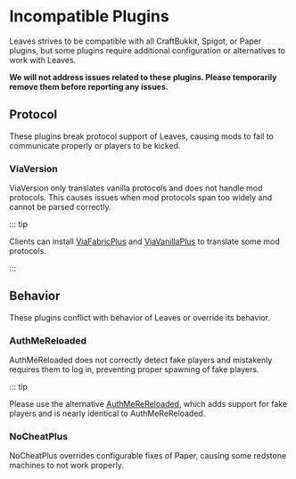 # Incompatible Plugins

Leaves strives to be compatible with all CraftBukkit, Spigot, or Paper plugins, but some plugins require additional configuration or alternatives to work with Leaves.

**We will not address issues related to these plugins. Please temporarily remove them before reporting any issues.**

## Protocol

These plugins break protocol support of Leaves, causing mods to fail to communicate properly or players to be kicked.

### ViaVersion

ViaVersion only translates vanilla protocols and does not handle mod protocols. This causes issues when mod protocols span too widely and cannot be parsed correctly.

::: tip

Clients can install [ViaFabricPlus](https://modrinth.com/mod/viafabricplus) and [ViaVanillaPlus](https://modrinth.com/mod/viavanillaplus) to translate some mod protocols.

:::

## Behavior

These plugins conflict with behavior of Leaves or override its behavior.

### AuthMeReloaded

AuthMeReloaded does not correctly detect fake players and mistakenly requires them to log in, preventing proper spawning of fake players.

::: tip

Please use the alternative [AuthMeReReloaded](https://hangar.papermc.io/0D00_0721/AuthMeReReloaded), which adds support for fake players and is nearly identical to AuthMeReReloaded.

### NoCheatPlus

NoCheatPlus overrides configurable fixes of Paper, causing some redstone machines to not work properly.
